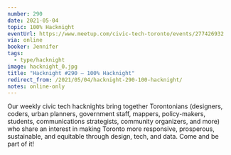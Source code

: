 ```yaml
---
number: 290
date: 2021-05-04
topic: 100% Hacknight
eventUrl: https://www.meetup.com/civic-tech-toronto/events/277426932
via: online
booker: Jennifer
tags:
  - type/hacknight
image: hacknight_0.jpg
title: "Hacknight #290 – 100% Hacknight"
redirect_from: /2021/05/04/hacknight-290-100-hacknight/
notes: online-only
---
```

Our weekly civic tech hacknights bring together Torontonians (designers, coders, urban planners, government staff, mappers, policy-makers, students, communications strategists, community organizers, and more) who share an interest in making Toronto more responsive, prosperous, sustainable, and equitable through design, tech, and data. Come and be part of it!
